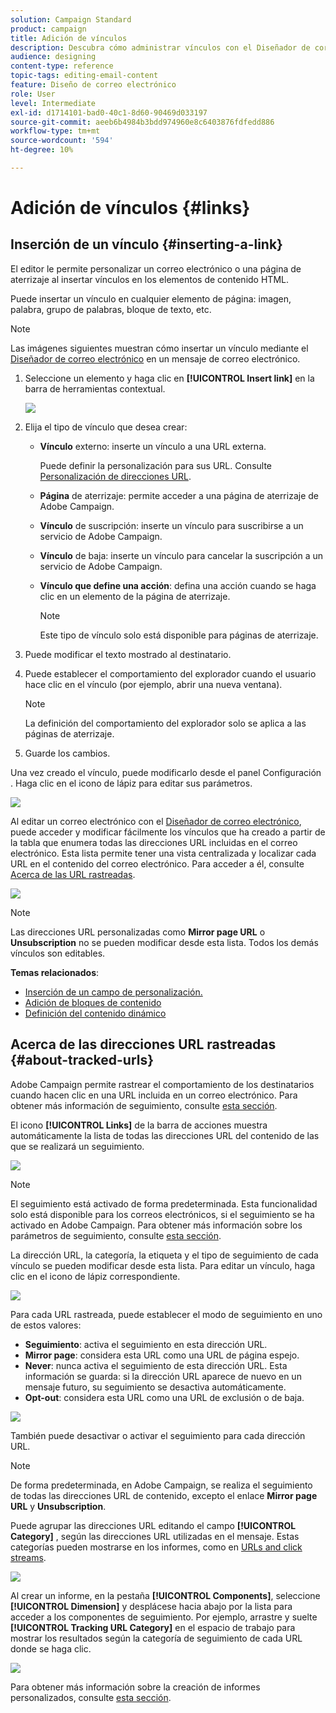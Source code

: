 ```yaml
---
solution: Campaign Standard
product: campaign
title: Adición de vínculos
description: Descubra cómo administrar vínculos con el Diseñador de correo electrónico.
audience: designing
content-type: reference
topic-tags: editing-email-content
feature: Diseño de correo electrónico
role: User
level: Intermediate
exl-id: d1714101-bad0-40c1-8d60-90469d033197
source-git-commit: aeeb6b4984b3bdd974960e8c6403876fdfedd886
workflow-type: tm+mt
source-wordcount: '594'
ht-degree: 10%

---
```


# Adición de vínculos {#links}

## Inserción de un vínculo {#inserting-a-link}

El editor le permite personalizar un correo electrónico o una página de aterrizaje al insertar vínculos en los elementos de contenido HTML.

Puede insertar un vínculo en cualquier elemento de página: imagen, palabra, grupo de palabras, bloque de texto, etc.

>[!NOTE]
>
>Las imágenes siguientes muestran cómo insertar un vínculo mediante el [Diseñador de correo electrónico](../../designing/using/designing-content-in-adobe-campaign.md) en un mensaje de correo electrónico.

1. Seleccione un elemento y haga clic en **[!UICONTROL Insert link]** en la barra de herramientas contextual.

   ![](assets/des_insert_link.png)

1. Elija el tipo de vínculo que desea crear:

   * **Vínculo** externo: inserte un vínculo a una URL externa.

      Puede definir la personalización para sus URL. Consulte [Personalización de direcciones URL](../../designing/using/using-reusable-content.md#creating-a-content-fragment).

   * **Página** de aterrizaje: permite acceder a una página de aterrizaje de Adobe Campaign.
   * **Vínculo** de suscripción: inserte un vínculo para suscribirse a un servicio de Adobe Campaign.
   * **Vínculo** de baja: inserte un vínculo para cancelar la suscripción a un servicio de Adobe Campaign.
   * **Vínculo que define una acción**: defina una acción cuando se haga clic en un elemento de la página de aterrizaje.

      >[!NOTE]
      >
      >Este tipo de vínculo solo está disponible para páginas de aterrizaje.

1. Puede modificar el texto mostrado al destinatario.
1. Puede establecer el comportamiento del explorador cuando el usuario hace clic en el vínculo (por ejemplo, abrir una nueva ventana).

   >[!NOTE]
   >
   >La definición del comportamiento del explorador solo se aplica a las páginas de aterrizaje.

1. Guarde los cambios.

Una vez creado el vínculo, puede modificarlo desde el panel Configuración . Haga clic en el icono de lápiz para editar sus parámetros.

![](assets/des_link_edit.png)

Al editar un correo electrónico con el [Diseñador de correo electrónico](../../designing/using/designing-content-in-adobe-campaign.md), puede acceder y modificar fácilmente los vínculos que ha creado a partir de la tabla que enumera todas las direcciones URL incluidas en el correo electrónico. Esta lista permite tener una vista centralizada y localizar cada URL en el contenido del correo electrónico. Para acceder a él, consulte [Acerca de las URL rastreadas](#about-tracked-urls).

![](assets/des_link_list.png)

>[!NOTE]
>
>Las direcciones URL personalizadas como **Mirror page URL** o **Unsubscription** no se pueden modificar desde esta lista. Todos los demás vínculos son editables.

**Temas relacionados**:

* [Inserción de un campo de personalización.](../../designing/using/personalization.md#inserting-a-personalization-field)
* [Adición de bloques de contenido](../../designing/using/personalization.md#adding-a-content-block)
* [Definición del contenido dinámico](../../designing/using/personalization.md#defining-dynamic-content-in-an-email)

## Acerca de las direcciones URL rastreadas {#about-tracked-urls}

Adobe Campaign permite rastrear el comportamiento de los destinatarios cuando hacen clic en una URL incluida en un correo electrónico. Para obtener más información de seguimiento, consulte [esta sección](../../sending/using/tracking-messages.md#about-tracking).

El icono **[!UICONTROL Links]** de la barra de acciones muestra automáticamente la lista de todas las direcciones URL del contenido de las que se realizará un seguimiento.

![](assets/des_links.png)

>[!NOTE]
>
>El seguimiento está activado de forma predeterminada. Esta funcionalidad solo está disponible para los correos electrónicos, si el seguimiento se ha activado en Adobe Campaign. Para obtener más información sobre los parámetros de seguimiento, consulte [esta sección](../../administration/using/configuring-email-channel.md#tracking-parameters).

La dirección URL, la categoría, la etiqueta y el tipo de seguimiento de cada vínculo se pueden modificar desde esta lista. Para editar un vínculo, haga clic en el icono de lápiz correspondiente.

![](assets/des_links_tracking.png)

Para cada URL rastreada, puede establecer el modo de seguimiento en uno de estos valores:

* **Seguimiento**: activa el seguimiento en esta dirección URL.
* **Mirror page**: considera esta URL como una URL de página espejo.
* **Never**: nunca activa el seguimiento de esta dirección URL. Esta información se guarda: si la dirección URL aparece de nuevo en un mensaje futuro, su seguimiento se desactiva automáticamente.
* **Opt-out**: considera esta URL como una URL de exclusión o de baja.

![](assets/des_link_tracking_type.png)

También puede desactivar o activar el seguimiento para cada dirección URL.

>[!NOTE]
>
>De forma predeterminada, en Adobe Campaign, se realiza el seguimiento de todas las direcciones URL de contenido, excepto el enlace **Mirror page URL** y **Unsubscription**.

Puede agrupar las direcciones URL editando el campo **[!UICONTROL Category]** , según las direcciones URL utilizadas en el mensaje. Estas categorías pueden mostrarse en los informes, como en [URLs and click streams](../../reporting/using/urls-and-click-streams.md).

![](assets/des_link_tracking_category.png)

Al crear un informe, en la pestaña **[!UICONTROL Components]**, seleccione **[!UICONTROL Dimension]** y desplácese hacia abajo por la lista para acceder a los componentes de seguimiento. Por ejemplo, arrastre y suelte **[!UICONTROL Tracking URL Category]** en el espacio de trabajo para mostrar los resultados según la categoría de seguimiento de cada URL donde se haga clic.

![](assets/des_link_tracking_report.png)

Para obtener más información sobre la creación de informes personalizados, consulte [esta sección](../../reporting/using/about-dynamic-reports.md).
